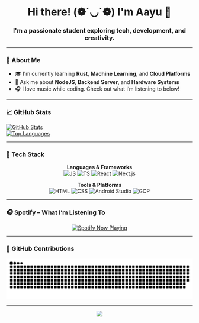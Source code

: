 <h1 align="center">Hi there! (❁´◡`❁) I'm <b>Aayu</b> 👋</h1>
<h3 align="center">I'm a passionate student exploring tech, development, and creativity.</h3>

---

### 🧠 About Me

- 🎓 I'm currently learning **Rust**, **Machine Learning**, and **Cloud Platforms**
- 💬 Ask me about **NodeJS**, **Backend Server**, and **Hardware Systems**
- 🎧 I love music while coding. Check out what I’m listening to below!

---

### 📈 GitHub Stats

<p align="center flex flex-row">
  <a href="https://github.com/anuraghazra/github-readme-stats">
    <img src="https://github-readme-stats.vercel.app/api?username=JUCILY117&show_icons=true&theme=dracula&include_all_commits=true&count_private=true&v=2" alt="GitHub Stats" />
  </a>
  <br />
  <a href="https://github.com/anuraghazra/github-readme-stats">
    <img src="https://github-readme-stats.vercel.app/api/top-langs/?username=JUCILY117&layout=compact&theme=dracula&langs_count=6&card_width=300&custom_title=Languages%20I%20Use&v=2" alt="Top Languages" />
  </a>
</p>

---

### 🧰 Tech Stack

<div align="center">
  
**Languages & Frameworks**  
<img src="https://cdn.jsdelivr.net/gh/devicons/devicon/icons/javascript/javascript-original.svg" height="30" alt="JS"/>
<img src="https://cdn.jsdelivr.net/gh/devicons/devicon/icons/typescript/typescript-original.svg" height="30" alt="TS"/>
<img src="https://cdn.jsdelivr.net/gh/devicons/devicon/icons/react/react-original.svg" height="30" alt="React"/>
<img src="https://cdn.jsdelivr.net/gh/devicons/devicon/icons/nextjs/nextjs-original.svg" height="30" alt="Next.js"/>

**Tools & Platforms**  
<img src="https://cdn.jsdelivr.net/gh/devicons/devicon/icons/html5/html5-original.svg" height="30" alt="HTML"/>
<img src="https://cdn.jsdelivr.net/gh/devicons/devicon/icons/css3/css3-original.svg" height="30" alt="CSS"/>
<img src="https://cdn.jsdelivr.net/gh/devicons/devicon/icons/androidstudio/androidstudio-original.svg" height="30" alt="Android Studio"/>
<img src="https://cdn.jsdelivr.net/gh/devicons/devicon/icons/googlecloud/googlecloud-original.svg" height="30" alt="GCP"/>

</div>

---

### 🎧 Spotify – What I’m Listening To

<div align="center">
<a href="https://spotify-github-profile.kittinanx.com/api/view?uid=ctcv9kcrrch2lf4xra023d4f7&redirect=true">
  <img src="https://spotify-github-profile.kittinanx.com/api/view?uid=ctcv9kcrrch2lf4xra023d4f7&cover_image=true&theme=compact&show_offline=false&background_color=121212&interchange=false" width="20%" alt="Spotify Now Playing" />
</a>
</div>

---

### 🐍 GitHub Contributions

<!-- This snake animation works if enabled in your GitHub repo settings and the file exists -->
![GitHub Snake](https://raw.githubusercontent.com/JUCILY117/snk/output/github-contribution-grid-snake.svg)

---

<div align="center">
  <img src="https://capsule-render.vercel.app/api?type=waving&color=gradient&height=100&section=footer"/>
</div>
